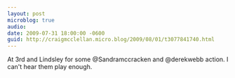 ```yaml
---
layout: post
microblog: true
audio: 
date: 2009-07-31 18:00:00 -0600
guid: http://craigmcclellan.micro.blog/2009/08/01/t3077841740.html
---
```

At 3rd and Lindsley for some @Sandramccracken and @derekwebb action. I can't hear them play enough.

